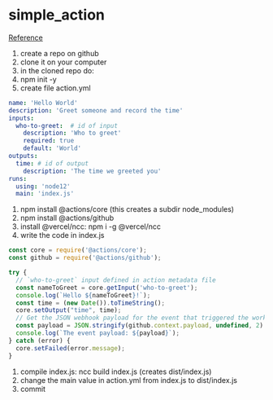 # simple_action
[Reference](https://docs.github.com/en/actions/creating-actions/creating-a-javascript-action)

1. create a repo on github
1. clone it on your computer
1. in the cloned repo do:
1. npm init -y
1. create file action.yml
```yml
name: 'Hello World'
description: 'Greet someone and record the time'
inputs:
  who-to-greet:  # id of input
    description: 'Who to greet'
    required: true
    default: 'World'
outputs:
  time: # id of output
    description: 'The time we greeted you'
runs:
  using: 'node12'
  main: 'index.js'

```
1. npm install @actions/core (this creates a subdir node_modules)
1. npm install @actions/github
1. install @vercel/ncc: npm i -g @vercel/ncc
1. write the code in index.js
```js
const core = require('@actions/core');
const github = require('@actions/github');

try {
  // `who-to-greet` input defined in action metadata file
  const nameToGreet = core.getInput('who-to-greet');
  console.log(`Hello ${nameToGreet}!`);
  const time = (new Date()).toTimeString();
  core.setOutput("time", time);
  // Get the JSON webhook payload for the event that triggered the workflow
  const payload = JSON.stringify(github.context.payload, undefined, 2)
  console.log(`The event payload: ${payload}`);
} catch (error) {
  core.setFailed(error.message);
}
```
1. compile index.js: ncc build index.js (creates dist/index.js)
1. change the main value in action.yml from index.js to dist/index.js
1. commit

